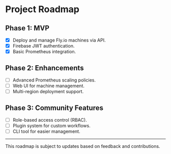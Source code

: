 # Project Roadmap

## Phase 1: MVP

- [x] Deploy and manage Fly.io machines via API.
- [x] Firebase JWT authentication.
- [x] Basic Prometheus integration.

## Phase 2: Enhancements

- [ ] Advanced Prometheus scaling policies.
- [ ] Web UI for machine management.
- [ ] Multi-region deployment support.

## Phase 3: Community Features

- [ ] Role-based access control (RBAC).
- [ ] Plugin system for custom workflows.
- [ ] CLI tool for easier management.

---

This roadmap is subject to updates based on feedback and contributions.
